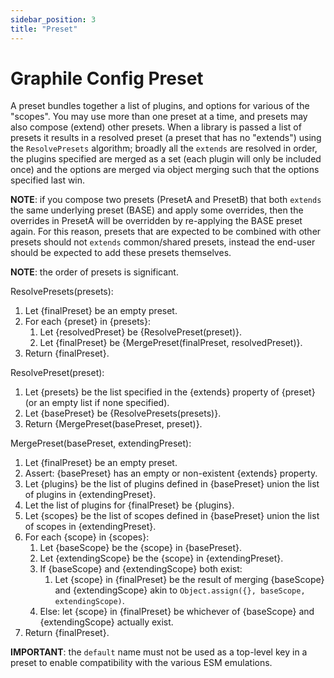 ```yaml
---
sidebar_position: 3
title: "Preset"
---
```


# Graphile Config Preset

A preset bundles together a list of plugins, and options for various of the
"scopes". You may use more than one preset at a time, and presets may also
compose (extend) other presets. When a library is passed a list of presets it
results in a resolved preset (a preset that has no "extends") using the
`ResolvePresets` algorithm; broadly all the `extends` are resolved in order, the
plugins specified are merged as a set (each plugin will only be included once)
and the options are merged via object merging such that the options specified
last win.

**NOTE**: if you compose two presets (PresetA and PresetB) that both `extends`
the same underlying preset (BASE) and apply some overrides, then the overrides
in PresetA will be overridden by re-applying the BASE preset again. For this
reason, presets that are expected to be combined with other presets should not
`extends` common/shared presets, instead the end-user should be expected to add
these presets themselves.

**NOTE**: the order of presets is significant.

ResolvePresets(presets):

1. Let {finalPreset} be an empty preset.
1. For each {preset} in {presets}:
   1. Let {resolvedPreset} be {ResolvePreset(preset)}.
   1. Let {finalPreset} be {MergePreset(finalPreset, resolvedPreset)}.
1. Return {finalPreset}.

ResolvePreset(preset):

1. Let {presets} be the list specified in the {extends} property of {preset} (or
   an empty list if none specified).
1. Let {basePreset} be {ResolvePresets(presets)}.
1. Return {MergePreset(basePreset, preset)}.

MergePreset(basePreset, extendingPreset):

1. Let {finalPreset} be an empty preset.
1. Assert: {basePreset} has an empty or non-existent {extends} property.
1. Let {plugins} be the list of plugins defined in {basePreset} union the list
   of plugins in {extendingPreset}.
1. Let the list of plugins for {finalPreset} be {plugins}.
1. Let {scopes} be the list of scopes defined in {basePreset} union the list of
   scopes in {extendingPreset}.
1. For each {scope} in {scopes}:
   1. Let {baseScope} be the {scope} in {basePreset}.
   1. Let {extendingScope} be the {scope} in {extendingPreset}.
   1. If {baseScope} and {extendingScope} both exist:
      1. Let {scope} in {finalPreset} be the result of merging {baseScope} and
         {extendingScope} akin to
         `Object.assign({}, baseScope, extendingScope)`.
   1. Else: let {scope} in {finalPreset} be whichever of {baseScope} and
      {extendingScope} actually exist.
1. Return {finalPreset}.

**IMPORTANT**: the `default` name must not be used as a top-level key in a
preset to enable compatibility with the various ESM emulations.

